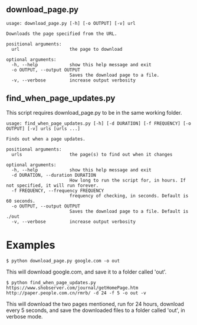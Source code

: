 ## download_page.py
```
usage: download_page.py [-h] [-o OUTPUT] [-v] url

Downloads the page specified from the URL.

positional arguments:
  url                   the page to download

optional arguments:
  -h, --help            show this help message and exit
  -o OUTPUT, --output OUTPUT
                        Saves the download page to a file.
  -v, --verbose         increase output verbosity
```

## find_when_page_updates.py
This script requires download_page.py to be in the same working folder.
```
usage: find_when_page_updates.py [-h] [-d DURATION] [-f FREQUENCY] [-o OUTPUT] [-v] urls [urls ...]

Finds out when a page updates.

positional arguments:
  urls                  the page(s) to find out when it changes

optional arguments:
  -h, --help            show this help message and exit
  -d DURATION, --duration DURATION
                        How long to run the script for, in hours. If not specified, it will run forever.
  -f FREQUENCY, --frequency FREQUENCY
                        frequency of checking, in seconds. Default is 60 seconds.
  -o OUTPUT, --output OUTPUT
                        Saves the download page to a file. Default is ./out
  -v, --verbose         increase output verbosity
```

# Examples
```
$ python download_page.py google.com -o out
```
This will download google.com, and save it to a folder called 'out'.

```
$ python find_when_page_updates.py https://www.shobserver.com/journal/getHomePage.htm http://paper.people.com.cn/rmrb/ -d 24 -f 5 -o out -v
```
This will download the two pages mentioned, run for 24 hours, download every 5 seconds, and save the downloaded files to a folder called 'out', in verbose mode.
